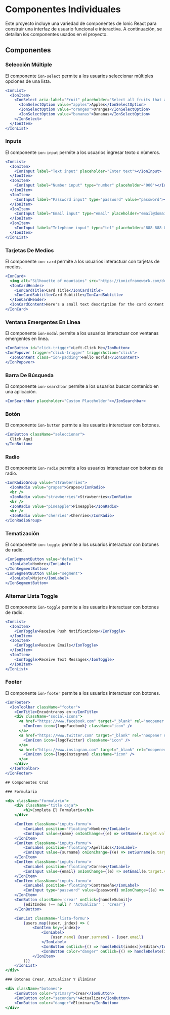 
# Componentes Individuales

Este proyecto incluye una variedad de componentes de Ionic React para construir una interfaz de usuario funcional e interactiva. A continuación, se detallan los componentes usados en el proyecto.

## Componentes

### Selección Múltiple
El componente `ion-select` permite a los usuarios seleccionar múltiples opciones de una lista.
```jsx
<IonList>
  <IonItem>
    <IonSelect aria-label="Fruit" placeholder="Select all fruits that apply" multiple={true}>
      <IonSelectOption value="apples">Apples</IonSelectOption>
      <IonSelectOption value="oranges">Oranges</IonSelectOption>
      <IonSelectOption value="bananas">Bananas</IonSelectOption>
    </IonSelect>
  </IonItem>
</IonList>
```

### Inputs
El componente `ion-input` permite a los usuarios ingresar texto o números.
```jsx
<IonList>
  <IonItem>
    <IonInput label="Text input" placeholder="Enter text"></IonInput>
  </IonItem>
  <IonItem>
    <IonInput label="Number input" type="number" placeholder="000"></IonInput>
  </IonItem>
  <IonItem>
    <IonInput label="Password input" type="password" value="password"></IonInput>
  </IonItem>
  <IonItem>
    <IonInput label="Email input" type="email" placeholder="email@domain.com"></IonInput>
  </IonItem>
  <IonItem>
    <IonInput label="Telephone input" type="tel" placeholder="888-888-8888"></IonInput>
  </IonItem>
</IonList>
```

### Tarjetas De Medios
El componente `ion-card` permite a los usuarios interactuar con tarjetas de medios.
```jsx
<IonCard>
  <img alt="Silhouette of mountains" src="https://ionicframework.com/docs/img/demos/card-media.png" />
  <IonCardHeader>
    <IonCardTitle>Card Title</IonCardTitle>
    <IonCardSubtitle>Card Subtitle</IonCardSubtitle>
  </IonCardHeader>
  <IonCardContent>Here's a small text description for the card content. Nothing more, nothing less.</IonCardContent>
</IonCard>
```

### Ventana Emergentes En Línea
El componente `ion-modal` permite a los usuarios interactuar con ventanas emergentes en línea.
```jsx
<IonButton id="click-trigger">Left-Click Me</IonButton>
<IonPopover trigger="click-trigger" triggerAction="click">
  <IonContent class="ion-padding">Hello World!</IonContent>
</IonPopover>
```

### Barra De Búsqueda
El componente `ion-searchbar` permite a los usuarios buscar contenido en una aplicación.
```jsx
<IonSearchbar placeholder="Custom Placeholder"></IonSearchbar>
```

### Botón
El componente `ion-button` permite a los usuarios interactuar con botones.
```jsx
<IonButton className="seleccionar">
  Click Aquí
</IonButton>
```

### Radio
El componente `ion-radio` permite a los usuarios interactuar con botones de radio.
```jsx
<IonRadioGroup value="strawberries">
  <IonRadio value="grapes">Grapes</IonRadio>
  <br />
  <IonRadio value="strawberries">Strawberries</IonRadio>
  <br />
  <IonRadio value="pineapple">Pineapple</IonRadio>
  <br />
  <IonRadio value="cherries">Cherries</IonRadio>
</IonRadioGroup>
```

### Tematización 

El componente `ion-toggle` permite a los usuarios interactuar con botones de radio.
```jsx
<IonSegmentButton value="default">
  <IonLabel>Hombre</IonLabel>
</IonSegmentButton>
<IonSegmentButton value="segment">
  <IonLabel>Mujer</IonLabel>
</IonSegmentButton>
```

### Alternar Lista Toggle

El componente `ion-toggle` permite a los usuarios interactuar con botones de radio.
```jsx
<IonList>
  <IonItem>
    <IonToggle>Receive Push Notifications</IonToggle>
  </IonItem>
  <IonItem>
    <IonToggle>Receive Emails</IonToggle>
  </IonItem>
  <IonItem>
    <IonToggle>Receive Text Messages</IonToggle>
  </IonItem>
</IonList>
```

### Footer 
El componente `ion-footer` permite a los usuarios interactuar con botones.
```jsx
<IonFooter>
  <IonToolbar className="footer">
    <IonTitle>Encuéntranos en:</IonTitle>
    <div className="social-icons">
      <a href="https://www.facebook.com" target="_blank" rel="noopener noreferrer">
        <IonIcon icon={logoFacebook} className="icon" />
      </a>
      <a href="https://www.twitter.com" target="_blank" rel="noopener noreferrer">
        <IonIcon icon={logoTwitter} className="icon" />
      </a>
      <a href="https://www.instagram.com" target="_blank" rel="noopener noreferrer">
        <IonIcon icon={logoInstagram} className="icon" />
      </a>
    </div>
  </IonToolbar>
</IonFooter>

## Componentes Crud

### Formulario

<div className="formulario">
    <div className="title caja">
        <h1>Completa El Formulario</h1>
    </div>

    <IonItem className='inputs-formu'>
        <IonLabel position="floating">Nombre</IonLabel>
        <IonInput value={name} onIonChange={(e) => setName(e.target.value)} />
    </IonItem>
    <IonItem className='inputs-formu'>
        <IonLabel position="floating">Apellidos</IonLabel>
        <IonInput value={surname} onIonChange={(e) => setSurname(e.target.value)} />
    </IonItem>
    <IonItem className='inputs-formu'>
        <IonLabel position="floating">Correo</IonLabel>
        <IonInput value={email} onIonChange={(e) => setEmail(e.target.value)} />
    </IonItem>
    <IonItem className='inputs-formu'>
        <IonLabel position="floating">Contraseña</IonLabel>
        <IonInput type="password" value={password} onIonChange={(e) => setPassword(e.target.value)} />
    </IonItem>
    <IonButton className='crear' onClick={handleSubmit}>
        {editIndex !== null ? 'Actualizar' : 'Crear'}
    </IonButton>

    <IonList className='lista-formu'>
        {users.map((user, index) => (
            <IonItem key={index}>
                <IonLabel>
                    {user.name} {user.surname} - {user.email}
                </IonLabel>
                <IonButton onClick={() => handleEdit(index)}>Editar</IonButton>
                <IonButton color="danger" onClick={() => handleDelete(index)}>Eliminar</IonButton>
            </IonItem>
        ))}
    </IonList>
</div>

### Botones Crear, Actualizar Y Eliminar

<div className="botones">
    <IonButton color="primary">Crear</IonButton>
    <IonButton color="secondary">Actualizar</IonButton>
    <IonButton color="danger">Eliminar</IonButton>
</div>


